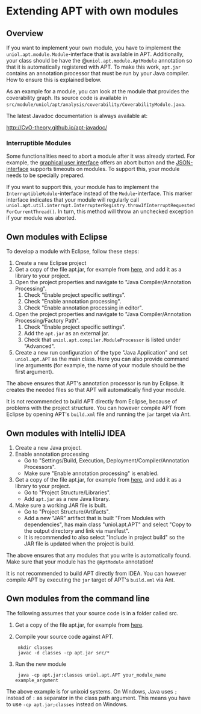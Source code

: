 # Extending APT with own modules

## Overview

If you want to implement your own module, you have to implement the
`uniol.apt.module.Module`-interface that is available in APT. Additionally, your
class should be have the @`uniol.apt.module.AptModule` annotation so that it is
automatically registered with APT. To make this work, `apt.jar` contains an
annotation processor that must be run by your Java compiler. How to ensure this
is explained below.

As an example for a module, you can look at the module that provides the
coverability graph. Its source code is available in
`src/module/uniol/apt/analysis/coverability/CoverabilityModule.java`.

The latest Javadoc documentation is always available at:

http://CvO-theory.github.io/apt-javadoc/

### Interruptible Modules

Some functionalities need to abort a module after it was already started. For
example, the [graphical user interface](https://github.com/CvO-Theory/apt-gui)
offers an abort button and the [JSON-interface](json.md) supports timeouts on
modules. To support this, your module needs to be specially prepared.

If you want to support this, your module has to implement the
`InterruptibleModule`-interface instead of the `Module`-interface. This marker
interface indicates that your module will regularly call
`uniol.apt.util.interrupt.InterrupterRegistry.throwIfInterruptRequestedForCurrentThread()`.
In turn, this method will throw an unchecked exception if your module was
aborted.

## Own modules with Eclipse

To develop a module with Eclipse, follow these steps:

1. Create a new Eclipse project
2. Get a copy of the file apt.jar, for example from
   [here](http://cvo-theory.github.io/apt-javadoc/apt.jar), and add it as a
   library to your project.
3. Open the project properties and navigate to "Java Compiler/Annotation
   Processing".
   1. Check "Enable project specific settings".
   2. Check "Enable annotation processing".
   3. Check "Enable annotation processing in editor".
4. Open the project properties and navigate to "Java Compiler/Annotation
   Processing/Factory Path".
   1. Check "Enable project specific settings".
   2. Add the `apt.jar` as an external jar.
   3. Check that `uniol.apt.compiler.ModuleProcessor` is listed under "Advanced".
5. Create a new run configuration of the type "Java Application" and set
   `uniol.apt.APT` as the main class. Here you can also provide command line
   arguments (for example, the name of your module should be the first
   argument).

The above ensures that APT's annotation processor is run by Eclipse. It creates
the needed files so that APT will automatically find your module.

It is not recommended to build APT directly from Eclipse, because of problems
with the project structure. You can however compile APT from Eclipse by
opening APT's `build.xml` file and running the `jar` target via Ant.

## Own modules with IntelliJ IDEA

1. Create a new Java project.
2. Enable annotation processing
   * Go to "Settings/Build, Execution, Deployment/Compiler/Annotation
     Processors".
   * Make sure "Enable annotation processing" is enabled.
3. Get a copy of the file apt.jar, for example from
   [here](http://cvo-theory.github.io/apt-javadoc/apt.jar), and add it as a
   library to your project.
   * Go to "Project Structure/Libraries".
   * Add `apt.jar` as a new Java library.
4. Make sure a working JAR file is built.
   * Go to "Project Structure/Artifacts".
   * Add a new "JAR" artifact that is built "From Modules with dependencies",
     has main class "uniol.apt.APT" and select "Copy to the output directory and
     link via manifest".
   * It is recommended to also select "Include in project build" so the JAR
     file is updated when the project is build.

The above ensures that any modules that you write is automatically found. Make
sure that your module has the `@AptModule` annotation!

It is not recommended to build APT directly from IDEA. You can however compile
APT by executing the `jar` target of APT's `build.xml` via Ant.

## Own modules from the command line

The following assumes that your source code is in a folder called src.

1. Get a copy of the file apt.jar, for example from
   [here](http://cvo-theory.github.io/apt-javadoc/apt.jar).
2. Compile your source code against APT.

        mkdir classes
        javac -d classes -cp apt.jar src/*

3. Run the new module

        java -cp apt.jar:classes uniol.apt.APT your_module_name example_argument

The above example is for unixoid systems. On Windows, Java uses `;` instead of
`:` as separator in the class path argument. This means you have to use `-cp
apt.jar;classes` instead on Windows.

